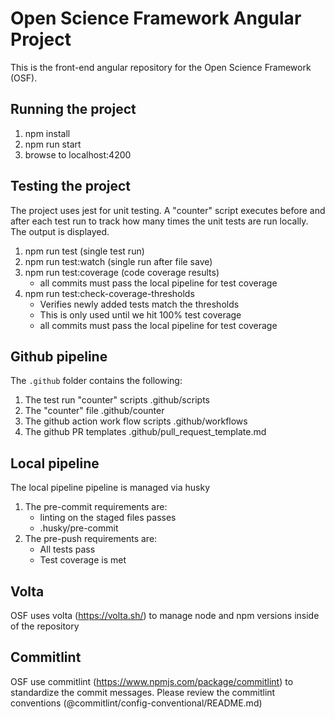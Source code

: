 # Open Science Framework Angular Project

This is the front-end angular repository for the Open Science Framework (OSF).

## Running the project

1. npm install
2. npm run start
3. browse to localhost:4200

## Testing the project

The project uses jest for unit testing.
A "counter" script executes before and after each test run to track how many times the unit
tests are run locally. The output is displayed.

1. npm run test (single test run)
2. npm run test:watch (single run after file save)
3. npm run test:coverage (code coverage results)
   - all commits must pass the local pipeline for test coverage
4. npm run test:check-coverage-thresholds
   - Verifies newly added tests match the thresholds
   - This is only used until we hit 100% test coverage
   - all commits must pass the local pipeline for test coverage

## Github pipeline

The `.github` folder contains the following:

1. The test run "counter" scripts
   .github/scripts
2. The "counter" file
   .github/counter
3. The github action work flow scripts
   .github/workflows
4. The github PR templates
   .github/pull_request_template.md

## Local pipeline

The local pipeline pipeline is managed via husky

1. The pre-commit requirements are:
   - linting on the staged files passes
   - .husky/pre-commit
2. The pre-push requirements are:
   - All tests pass
   - Test coverage is met

## Volta

OSF uses volta (https://volta.sh/) to manage node and npm versions inside of the repository

## Commitlint

OSF use commitlint (https://www.npmjs.com/package/commitlint) to standardize the commit messages.
Please review the commitlint conventions (@commitlint/config-conventional/README.md)
